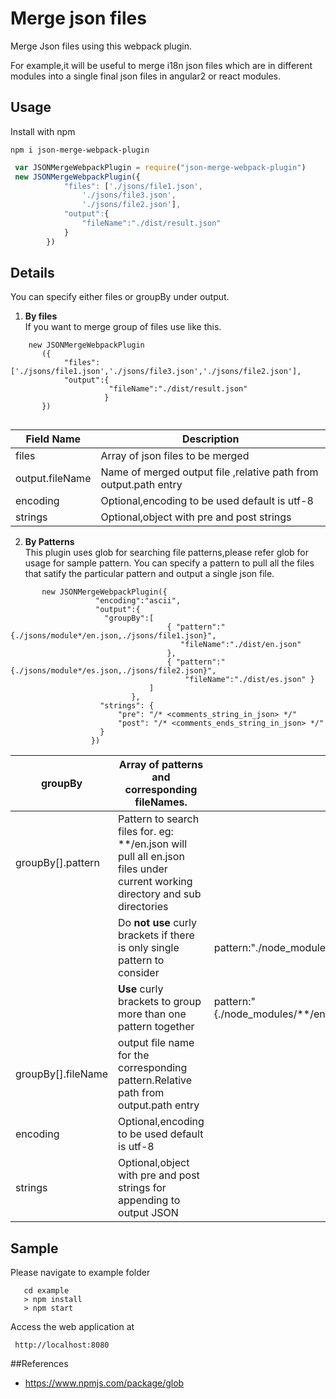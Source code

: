 # Merge json files

Merge Json files using this webpack plugin.

For example,it will be useful to
merge i18n json files which are in different modules into a single
final json files in angular2 or react modules.

 

 
## Usage

Install with npm

```
npm i json-merge-webpack-plugin
```

```javascript
 var JSONMergeWebpackPlugin = require("json-merge-webpack-plugin")
 new JSONMergeWebpackPlugin({
            "files": ['./jsons/file1.json',
                './jsons/file3.json',
                './jsons/file2.json'],
            "output":{
                "fileName":"./dist/result.json"
            }
        })
```

## Details
  You can specify either files or  groupBy under output.
  
1. **By files**  
       If you want to merge group of files use like this.
      
```
    new JSONMergeWebpackPlugin
       ({                                           
            "files": ['./jsons/file1.json','./jsons/file3.json','./jsons/file2.json'],
            "output":{
                      "fileName":"./dist/result.json"                         
                     }
       })
                       
```
       
       
| Field Name      	| Description                      	|
|-----------------	|----------------------------------	|
| files           	| Array of json files to be merged 	|
| output.fileName 	| Name of merged output file ,relative path from output.path entry      	|
| encoding       	| Optional,encoding to be used default is utf-8	|        	|
| strings       	| Optional,object with pre and post strings	|        
        
      
2. **By Patterns**        
       This plugin uses glob for searching file patterns,please refer glob for usage for sample pattern.       You can specify a pattern to pull all the files that satify the particular pattern and output a single json file.
                  
```
       new JSONMergeWebpackPlugin({
                   "encoding":"ascii",
                   "output":{
                     "groupBy":[
                                   { "pattern":"{./jsons/module*/en.json,./jsons/file1.json}", 
                                      "fileName":"./dist/en.json" 
                                   },
                                   { "pattern":"{./jsons/module*/es.json,./jsons/file2.json}", 
                                       "fileName":"./dist/es.json" }
                               ]        
                           },
                    "strings": {
                        "pre": "/* <comments_string_in_json> */"
                        "post": "/* <comments_ends_string_in_json> */"
                    }
                  })  
```
   
   
| groupBy            | Array of patterns and corresponding fileNames.                                                                              |                                                                 |
|--------------------|-----------------------------------------------------------------------------------------------------------------------------|-----------------------------------------------------------------|
| groupBy[].pattern  | Pattern to search files for. eg: **/en.json will pull all en.json files under current working directory and sub directories |                                                                 |
|                    | Do **not use** curly brackets if there is only single pattern to consider                                                   | pattern:"./node_modules/**/en.json"                             |
|                    | **Use** curly brackets to group more than one pattern together                                                              | pattern:"{./node_modules/**/en.json,./src/assets/i18n/en.json}" |
| groupBy[].fileName | output file name for the corresponding pattern.Relative path from output.path entry                                                                             |                                                                 |
| encoding      	| Optional,encoding to be used default is utf-8	|       
| strings      	| Optional,object with pre and post strings for appending to output JSON	|       |

## Sample
  Please navigate to example folder
 
```
   cd example
   > npm install
   > npm start

```
  Access the web application at 
```
 http://localhost:8080
```

##References

 - https://www.npmjs.com/package/glob
